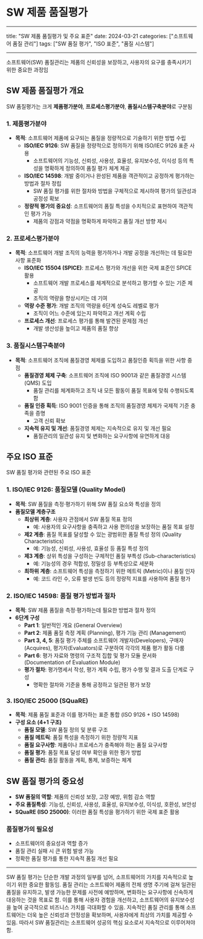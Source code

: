 # SW 제품 품질평가

---

title: "SW 제품 품질평가 및 주요 표준"
date: 2024-03-21
categories: ["소프트웨어 품질 관리"]
tags: ["SW 품질 평가", "ISO 표준", "품질 시스템"]

---

소프트웨어(SW) 품질관리는 제품의 신뢰성을 보장하고, 사용자의 요구를 충족시키기 위한 중요한 과정임

## SW 제품 품질평가 개요

SW 품질평가는 크게 **제품평가분야**, **프로세스평가분야**, **품질시스템구축분야**로 구분됨

### 1. 제품평가분야

- **목적**: 소프트웨어 제품에 요구되는 품질을 정량적으로 기술하기 위한 방법 수립
  - **ISO/IEC 9126**: SW 품질을 정량적으로 정의하기 위해 ISO/IEC 9126 표준 사용
    - 소프트웨어의 기능성, 신뢰성, 사용성, 효율성, 유지보수성, 이식성 등의 특성을 명확하게 정의하여 품질 평가 체계 제공
  - **ISO/IEC 14598**: 개발 중이거나 완성된 제품을 객관적이고 공정하게 평가하는 방법과 절차 정립
    - SW 품질 평가를 위한 절차와 방법을 구체적으로 제시하여 평가의 일관성과 공정성 확보
  - **정량적 평가의 중요성**: 소프트웨어의 품질 특성을 수치적으로 표현하여 객관적인 평가 가능
    - 제품의 강점과 약점을 명확하게 파악하고 품질 개선 방향 제시

### 2. 프로세스평가분야

- **목적**: 소프트웨어 개발 조직의 능력을 평가하거나 개발 공정을 개선하는 데 필요한 사항 표준화
  - **ISO/IEC 15504 (SPICE)**: 프로세스 평가와 개선을 위한 국제 표준인 SPICE 활용
    - 소프트웨어 개발 프로세스를 체계적으로 분석하고 평가할 수 있는 기준 제공
    - 조직의 역량을 향상시키는 데 기여
  - **역량 수준 평가**: 개발 조직의 역량을 6단계 성숙도 레벨로 평가
    - 조직이 어느 수준에 있는지 파악하고 개선 계획 수립
  - **프로세스 개선**: 프로세스 평가를 통해 발견된 문제점 개선
    - 개발 생산성을 높이고 제품의 품질 향상

### 3. 품질시스템구축분야

- **목적**: 소프트웨어 조직에 품질경영 체제를 도입하고 품질인증 획득을 위한 사항 중점
  - **품질경영 체제 구축**: 소프트웨어 조직에 ISO 9001과 같은 품질경영 시스템(QMS) 도입
    - 품질 관리를 체계화하고 조직 내 모든 활동이 품질 목표에 맞춰 수행되도록 함
  - **품질 인증 획득**: ISO 9001 인증을 통해 조직의 품질경영 체제가 국제적 기준 충족을 증명
    - 고객 신뢰 확보
  - **지속적 유지 및 개선**: 품질경영 체제는 지속적으로 유지 및 개선 필요
    - 품질관리의 일관성 유지 및 변화하는 요구사항에 유연하게 대응

## 주요 ISO 표준

SW 품질 평가와 관련된 주요 ISO 표준

### 1. ISO/IEC 9126: 품질모델 (Quality Model)

- **목적**: SW 품질을 측정·평가하기 위해 SW 품질 요소와 특성을 정의
- **품질모델 계층구조**
  - **최상위 계층**: 사용자 관점에서 SW 품질 목표 정의
    - 예: 사용자의 요구사항을 충족하고 사용 편의성을 보장하는 품질 목표 설정
  - **제2 계층**: 품질 목표를 달성할 수 있는 광범위한 품질 특성 정의 (Quality Characteristics)
    - 예: 기능성, 신뢰성, 사용성, 효율성 등 품질 특성 정의
  - **제3 계층**: 상위 특성을 구성하는 구체적인 품질 부특성 (Sub-characteristics)
    - 예: 기능성의 경우 적합성, 정밀성 등 부특성으로 세분화
  - **최하위 계층**: 소프트웨어 특성을 측정하기 위한 메트릭 (Metric)이나 품질 인자
    - 예: 코드 라인 수, 오류 발생 빈도 등의 정량적 지표를 사용하여 품질 평가

### 2. ISO/IEC 14598: 품질 평가 방법과 절차

- **목적**: SW 제품 품질을 측정·평가하는데 필요한 방법과 절차 정의
- **6단계 구성**
  - **Part 1**: 일반적인 개요 (General Overview)
  - **Part 2**: 제품 품질 측정 계획 (Planning), 평가 기능 관리 (Management)
  - **Part 3, 4, 5**: 품질 평가 주체를 소프트웨어 개발자(Developers), 구매자(Acquires), 평가자(Evaluators)로 구분하여 각각의 제품 평가 활동 다룸
  - **Part 6**: 평가 자료와 명령의 구조적 집합 및 평가 모듈 문서화 (Documentation of Evaluation Module)
  - **평가 절차**: 평가명세서 작성, 평가 계획 수립, 평가 수행 및 결과 도출 단계로 구성
    - 명확한 절차와 기준을 통해 공정하고 일관된 평가 보장

### 3. ISO/IEC 25000 (SQuaRE)

- **목적**: 제품 품질 표준과 이를 평가하는 표준 통합 (ISO 9126 + ISO 14598)
- **구성 요소 (4+1 구조)**
  - **품질 모델**: SW 품질 정의 및 분류 구조
  - **품질 메트릭**: 품질 특성을 측정하기 위한 정량적 지표
  - **품질 요구사항**: 제품이나 프로세스가 충족해야 하는 품질 요구사항
  - **품질 평가**: 품질 목표 달성 여부 확인을 위한 평가 방법
  - **품질 관리**: 품질 활동을 계획, 통제, 보증하는 체계

## SW 품질 평가의 중요성

- **SW 품질의 역할**: 제품의 신뢰성 보장, 고장 예방, 위험 감소 역할
- **주요 품질특성**: 기능성, 신뢰성, 사용성, 효율성, 유지보수성, 이식성, 호환성, 보안성
- **SQuaRE (ISO 25000)**: 이러한 품질 특성을 평가하기 위한 국제 표준 활용

### 품질평가의 필요성

- 소프트웨어의 중요성과 역할 증가
- 품질 관리 실패 시 큰 위험 발생 가능
- 정확한 품질 평가를 통한 지속적 품질 개선 필요

---

SW 품질 평가는 단순한 개발 과정의 일부를 넘어, 소프트웨어의 가치를 지속적으로 높이기 위한 중요한 활동임. 품질 관리는 소프트웨어 제품의 전체 생명 주기에 걸쳐 일관된 품질을 유지하고, 발생 가능한 문제를 사전에 예방하며, 변화하는 요구사항에 신속하게 대응하는 것을 목표로 함. 이를 통해 사용자 경험을 개선하고, 소프트웨어의 유지보수성을 높여 궁극적으로 비즈니스 가치를 극대화할 수 있음. 지속적인 품질 관리를 통해 소프트웨어는 더욱 높은 신뢰성과 안정성을 확보하며, 사용자에게 최상의 가치를 제공할 수 있음. 따라서 SW 품질관리는 소프트웨어 성공의 핵심 요소로서 지속적으로 이루어져야 함.

